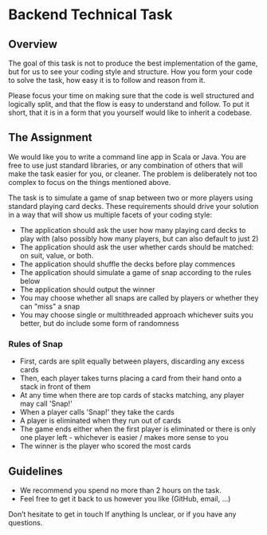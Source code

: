 # Backend Technical Task

## Overview
The goal of this task is not to produce the best implementation of the game, but for us to see your coding style
and structure. How you form your code to solve the task, how easy it is to follow and reason from it.

Please focus your time on making sure that the code is well structured and logically split, and that the flow is
easy to understand and follow. To put it short, that it is in a form that you yourself would like to inherit a
codebase.

## The Assignment
We would like you to write a command line app in Scala or Java. You are free to use just standard libraries, or
any combination of others that will make the task easier for you, or cleaner. The problem is deliberately not
too complex to focus on the things mentioned above.

The task is to simulate a game of snap between two or more players using standard playing card decks.
These requirements should drive your solution in a way that will show us multiple facets of your coding style:

* The application should ask the user how many playing card decks to play with (also possibly how
many players, but can also default to just 2)
* The application should ask the user whether cards should be matched: on suit, value, or both.
* The application should shuffle the decks before play commences
* The application should simulate a game of snap according to the rules below
* The application should output the winner
* You may choose whether all snaps are called by players or whether they can "miss" a snap
* You may choose single or multithreaded approach whichever suits you better, but do include some
form of randomness

### Rules of Snap
* First, cards are split equally between players, discarding any excess cards
* Then, each player takes turns placing a card from their hand onto a stack in front of them
* At any time when there are top cards of stacks matching, any player may call 'Snap!'
* When a player calls 'Snap!' they take the cards
* A player is eliminated when they run out of cards
* The game ends either when the first player is eliminated or there is only one player left - whichever is easier / makes more sense to you
* The winner is the player who scored the most cards

## Guidelines
* We recommend you spend no more than 2 hours on the task.
* Feel free to get it back to us however you like (GitHub, email, ...)

Don’t hesitate to get in touch If anything Is unclear, or if you have any questions.
